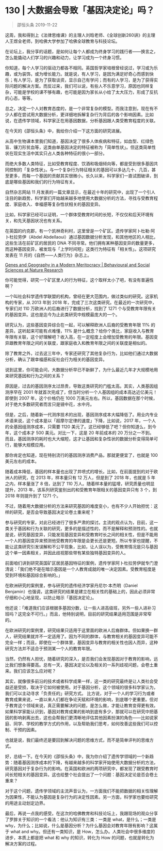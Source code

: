 # 130 | 大数据会导致「基因决定论」吗？
> 邵恒头条
2019-11-22

这周，我和得到上《法律思维课》的主理人刘晗老师、《全球创新260讲》的主理人王煜全老师，到哈佛大学参加了哈佛全球教育与科技论坛。

在论坛上，我分享的话题，是如何让每个人都成为终身学习的践行者——换言之，怎么能撬动人们学习的兴趣和动力，让学习成为一个终身习惯。

你知道，每个人学习的驱动力都各不相同。英国哲学家培根曾经说过，学习或为乐趣，或为装饰，或为增长能力。就是说，有人学习，是因为满足好奇心而感到快乐；有人学习，是为了获取谈资，显示自己有学问；而有的人学习，是为了获得实际问题的解决方案。而反过来，我们可以说，有些人不乐意学习，原因也同样复杂，可能是学校的课不够有趣，也可能是因为家长从小给了太大压力，形成了反抗的心态，等等。

总之，决定一个人对教育态度的，是一个非常复杂的模型。而我注意到，现在有不少人都在尝试用大数据分析，更详细地拆解复杂行为背后的各个影响因素。比如说，在遗传学领域，科学家正在用基因数据，分析基因跟人类受教育程度的关联。

在今天的《邵恒头条》中，我给你介绍一下这方面的研究进展。

从高中生物课本里我们知道，基因决定了很多人体疾病和特征，如血型、红绿色盲、镰刀形贫血等，这类由单基因决定的特征被称为「简单性状」。但这类简单性状在现实生活中其实只占人类各种特征的很小一部分。

而绝大多数人类特征，比如受教育程度、饮酒和吸烟倾向等，都是受到很多基因共同控制的「复杂性状」。与一个复杂行为特征相关的基因可以多达几十、几百，甚至更多，而每一个基因的贡献其实很微小。长久以来，科学家们一直试图破译，到底是哪些基因和我们的行为特征有关。

自然杂志网站 11 月发表的一篇文章显示，在最近十年的研究中，出现了一个引人注目的新趋势，科学家们开始越来越多地使用大数据分析的方法，寻找与受教育程度、家庭收入、幸福感等复杂性状相关的基因变异。

比如，科学家已经可以证明，一个群体受教育时间的长短，不仅仅和后天环境有关，和先天基因状况也有关系。

在英国的约克郡，有一个凯林奇利村，这里曾是一个矿区。遗传学家阿卜杜勒·阿卜杜拉劳伊（Abdel Abdellaoui）通过基因数据分析发现，和其他地区的人相比，这些生活在前矿区的居民的 DNA 不同寻常。他们拥有某种基因变异的数量更多，而这种基因变异，被发现与「上学时间短」这类行为特征有「相关性」。这项研究发表在 11 月的《自然——人类行为》杂志上。

[Genes and Geography in a Modern Meritocracy | Behavioural and Social Sciences at Nature Research](https://socialsciences.nature.com/users/324632-abdel-abdellaoui/posts/55008-genes-and-geography-in-a-modern-meritocracy)

你可能觉得，研究一个矿区里人的行为特征，这个取样太小了吧，有没有普遍性啊？

一个叫社会科学遗传学联盟的机构，曾经在更大范围内，做过类似的研究。这家机构的专家，从 2013 年到 2018 年，完成了三次这类研究。在最近的一次研究中，专家们对 110 万欧洲人的后裔进行了数据分析，找到了 1271 个与受教育年限有关的基因变异。这也是迄今为止此类研究中规模最庞大的一个。

研究认为，这些基因变异综合在一起，可以解释欧洲人后裔的受教育年限 11% 的差异。这听起来可能有点难懂，11% 是什么概念？给你个类比，家庭收入与教育年限有关联，这个好理解吧？收入高，在一定程度上会增加受教育的年限。基因变异跟教育年限之间的关联度，跟家庭收入和教育年限之间的关联度是相似的。

除了教育之外，过去这三年中，专家还研究了其他复杂行为，比如他们通过大数据分析，确认了跟幸福感和反社会行为相关的基因变异。

说到这里，你可能会问，大数据分析早已不新鲜了，为什么最近几年才大规模地用来研究基因和行为之间的关系？

原因是，过去的基因测序太过昂贵，导致这类研究的门槛太高。其实，人类基因组测序早在 2001 年就首次完成了，但当时分析一个人基因组的成本高达近亿美元！即使到 2007 年，这个价格仍在 1000 万美元左右。所以，基因数据在那个时候，对于绝大多数研究者而言只是镜中花，水中月。

但是，之后，随着新一代测序技术的出现，基因测序成本大幅降低了。用业内专业术语来说，这个成本是以「超摩尔定律的速度」下降，比如说，2017 年，一个人的全基因组测序成本，只需要 1120 美元了。这已经够低了吧？但你知道么，到今年，这个成本才 500 美元。对比一下，这是 20 年前成本的 20 万分之一不到。而且，基因测序的耗时也大大缩短，这才让基因和复杂性状的数据分析变得简单可行，能够大规模应用。

那你肯定也知道，现在特别流行的基因测序消费产品，那就更便宜了，也就是 100 美元左右的成本。

随着成本降低，基因的样本量也出现了井喷式的增长。比如，在前面提到的对于欧洲人的研究，在 2013 年，样本量只有 12 万人，但是到了 2018 年，也就是 5 年之内，样本量涨了 8 倍，达到了 110 万人。随着样本量的猛增，研究质量也明显提升，2013 年，该系列研究鉴别出的和受教育年限相关的基因变异只有 3 个，到 2018 年则提升到了 1271 个。

不过，随着用大数据分析的方法来研究基因的难度变小，也有不少人开始担忧：这样的研究，是否会导致基因决定论卷土重来呢？

参与研究的专家，对此已经进行了很多严肃的探讨。主流的观点认为，目前，这一类关于基因和行为关联的研究，更多的是描述性的，而不是解释和预测性的。也就是说，研究基因变异，只能发现基因变异和受教育时长之间的相关性，但是不能用一个人的基因变异来预测他受教育的年限是会更长还是更短。所以专家也提醒，不能让这类研究引发误解和不公平现象，比如，让人误以为，受教育情况是只与基因这个单一因素相关，并因此歧视那些带有某些独特基因变异的人。

前面咱们讲到研究英国矿区居民基因特征的案例，遗传学家阿卜杜拉劳伊就专门澄清说：「我们绝不是在暗示基因是一个人教育成就的唯一决定因素。受教育程度是受到环境和基因综合影响的。」

在欧洲研究的案例里，参与研究的遗传经济学家丹尼尔·本杰明（Daniel Benjamin）也强调，这类研究的结果是建立在相关性的基础上的，因此必须非常仔细和小心地呈现，以防止暗示「基因决定论」。

他还说：「难道我们应该根据多基因分数，让一些人进高级班，另外一些人进补习班吗？这完全不可行。」而且，他特别说明，目前的研究结果适用范围是非常窄的。

在欧洲研究的案例里，研究结果只适用于这里面的欧洲人后裔群体。但如果换一群人，研究结果就并不一定适用了。因为不同的群体，与教育相关的基因变异可能不完全一样；而且，即使在一个群体里，基因变异与教育的相关性也因人而异，这种研究方法并不适合于预测某一个人的教育年限。

当然，仍然有人担忧，随着研究的深入，是否我们会发现基因对于教育的影响，远比我们想象得要高。总有一天，基因决定论以及相关的一系列歧视问题，会卷土重来。我们应该怎么应对呢？

其实，就像很多前沿的技术或者科学成果一样，这一类的研究最终是让人类社会受益还是受损，取决于它如何被使用。对于基因分析，这个领域的很多科学家认为，我们可以主动寻求「负责任的」研究方式。
比方说，对于一个人的学习行为或者教育成果来说，一直以来人们都在争论天赋和环境的影响，到底哪个更重要。但对于教育这个领域来说，真正需要解决的问题，是怎么做，才能让教育变得更有效。如果科学家能认识到，基因对教育成果的影响到底有多少，那就可以在研究中把基因的影响剥离出去，这也会帮我们更清晰地评估其他因素扮演的角色——比如说家庭、同学、学校的教学方式的作用，以及帮助我们思考，如何改善这些我们可以控制、干预的因素。

也就是说，我们最终还是要回到解决问题的思维方式，而不是简单评判的思维方式。

好，总结一下。在今天的《邵恒头条》中，我为你介绍了遗传学领域的一个新趋势：随着基因测序成本的下降，有越来越多的科学家开始使用大数据分析的方法，研究基因对于复杂行为的影响。在英国和欧洲的两项研究中，都发现了跟受教育时间长短相关的基因变异。这也给整个社会提出了一个问题：基因决定论是否会卷土重来？

对于这个问题，遗传学领域的主流声音认为，一方面我们不能把数据的相关性理解为因果性，不能认为基因是复杂行为的决定性因素。另一方面，科学家也要给研究的用途主动划定边界。

最后，再说一点我的感受。在这次的哈佛教育和科技论坛上，我跟现场的观众分享了罗胖关于知识的一个看法：他认为知识有三类：一类是 what，是什么；一类是 why，为什么；比如说，什么是基因分析？为什么基因会对教育年限有影响？这属于 what and why。但还有一类知识，是 How，怎么办。人类社会中很多维度的进步，本质上都是把 what 和 why 的知识，转化为 How 的问题，也就是转化为解决方案的过程。

